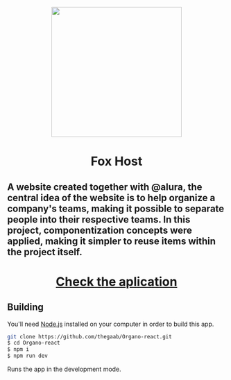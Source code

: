 <p align="center">
    <img src="https://cdn.leonardo.ai/users/9884d6ca-2563-4f2b-bc2c-1c092ae7045d/generations/b1ce96c3-3608-406b-9c3c-467a971d4346/variations/Default_data_service_company_logo_3d_fox_0_b1ce96c3-3608-406b-9c3c-467a971d4346_0.png" width="300" />
  </p>
    
  <h1 align="center">
    Fox Host
  </h1>
  
  ## A website created together with @alura, the central idea of ​​the website is to help organize a company's teams, making it possible to separate people into their respective teams. In this project, componentization concepts were applied, making it simpler to reuse items within the project itself.
  
<h1 align="center"> <a href="https://organo-alura-lyart-xi.vercel.app/">Check the aplication<a> </h1>
  
  ## Building
  
  You'll need [Node.js](https://nodejs.org) installed on your computer in order to build this app.
  
  ```bash
  git clone https://github.com/thegaab/Organo-react.git
  $ cd Organo-react
  $ npm i
  $ npm run dev
  ```
  
  Runs the app in the development mode.<br/>
